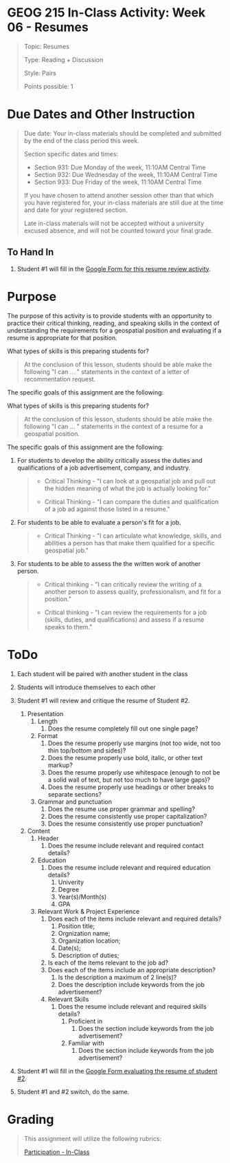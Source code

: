 # GEOG 215 In-Class Activity: Week 06 - Resumes
>Topic: Resumes
>
>Type: Reading + Discussion
>
>Style: Pairs
>
>Points possible: 1
>

# Due Dates and Other Instruction
> Due date: Your in-class materials should be completed and submitted by the end of the class period this week.
>
> Section specific dates and times:
>
> * Section 931: Due Monday of the week, 11:10AM Central Time
> * Section 932: Due Wednesday of the week, 11:10AM Central Time
> * Section 933: Due Friday of the week, 11:10AM Central Time
>
> If you have chosen to attend another session other than that which you have registered for, your in-class materials are still due at the time and date for your registered section.
>
> Late in-class materials will not be accepted without a university excused absence, and will not be counted toward your final grade.
>

## To Hand In
1. Student #1 will fill in the [Google Form for this resume review activity](https://goo.gl/forms/jc2N1SFgZAfV4BZo1).


# Purpose
The purpose of this activity is to provide students with an opportunity to practice their critical thinking, reading, and speaking skills in the context of understanding the requirements for a geospatial position and evaluating if a resume is appropriate for that position.

What types of skills is this preparing students for? 

> At the conclusion of this lesson, students should be able make the following "I can ... " statements in the context of a letter of recommentation request.

The specific goals of this assignment are the following:

What types of skills is this preparing students for? 

> At the conclusion of this lesson, students should be able make the following "I can ... " statements in the context of a resume for a geospatial position.

The specific goals of this assignment are the following:

1. For students to develop the ability critically assess the duties and qualifications of a job advertisement, company, and industry.
    >
    > - Critical Thinking  - "I can look at a geospatial job and pull out the hidden meaning of what the job is actually looking for."
    >
    > - Critical Thinking  - "I can compare the duties and qualification of a job ad against those listed in a resume."
    >
2. For students to be able to evaluate a person's fit for a job.
    >
    > - Critical Thinking - "I can articulate what knowledge, skills, and abilities a person has that make them qualified for a specific geospatial job."
    >
3. For students to be able to assess the the written work of another person.
    >
    > - Critical thinking  - "I can critically review the writing of a another person to assess quality, professionalism, and fit for a position."
	>
    > - Critical thinking  - "I can review the requirements for a job (skills, duties, and qualifications) and assess if a resume speaks to them."
    >

# ToDo
1. Each student will be paired with another student in the class

2. Students will introduce themselves to each other

3. Student #1 will review and critique the resume of Student #2.

	1. Presentation
      	1. Length
			1. Does the resume completely fill out one single page?
       	2. Format
			1. Does the resume properly use margins (not too wide, not too thin top/bottom and sides)?
			2. Does the resume properly use bold, italic, or other text markup?
			3. Does the resume properly use whitespace (enough to not be a solid wall of text, but not too much to have large gaps)?
			4. Does the resume properly use headings or other breaks to separate sections?
       	3. Grammar and punctuation
			1. Does the resume use proper grammar and spelling?
			2. Does the resume consistently use proper capitalization?
			3. Does the resume consistently use proper punctuation?
	2. Content
       	1. Header
			1. Does the resume include relevant and required contact details?
       	2. Education
			1. Does the resume include relevant and required education details?
				1. Univerity
				2. Degree
				3. Year(s)/Month(s)
				4. GPA
       	3. Relevant Work & Project Experience
			1. Does each of the items include relevant and required details?
				1. Position title;
				2. Orgnization name;
				3. Organization location;
				4. Date(s);
				5. Description of duties;
			2. Is each of the items relevant to the job ad?
			3. Does each of the items include an appropriate description?
				1. Is the description a maximum of 2 line(s)?
				2. Does the description include keywords from the job advertisement?
			4. Relevant Skills
				1. Does the resume include relevant and required skills details?
					1. Proficient in
						1. Does the section include keywords from the job advertisement?
					1. Familiar with
						1. Does the section include keywords from the job advertisement?

4. Student #1 will fill in the [Google Form evaluating the resume of student #2](https://goo.gl/forms/jc2N1SFgZAfV4BZo1).

5. Student #1 and #2 switch, do the same.


# Grading
>
> This assignment will utilize the following rubrics:
>
>[Participation - In-Class](../rubrics/participation.md)
>

